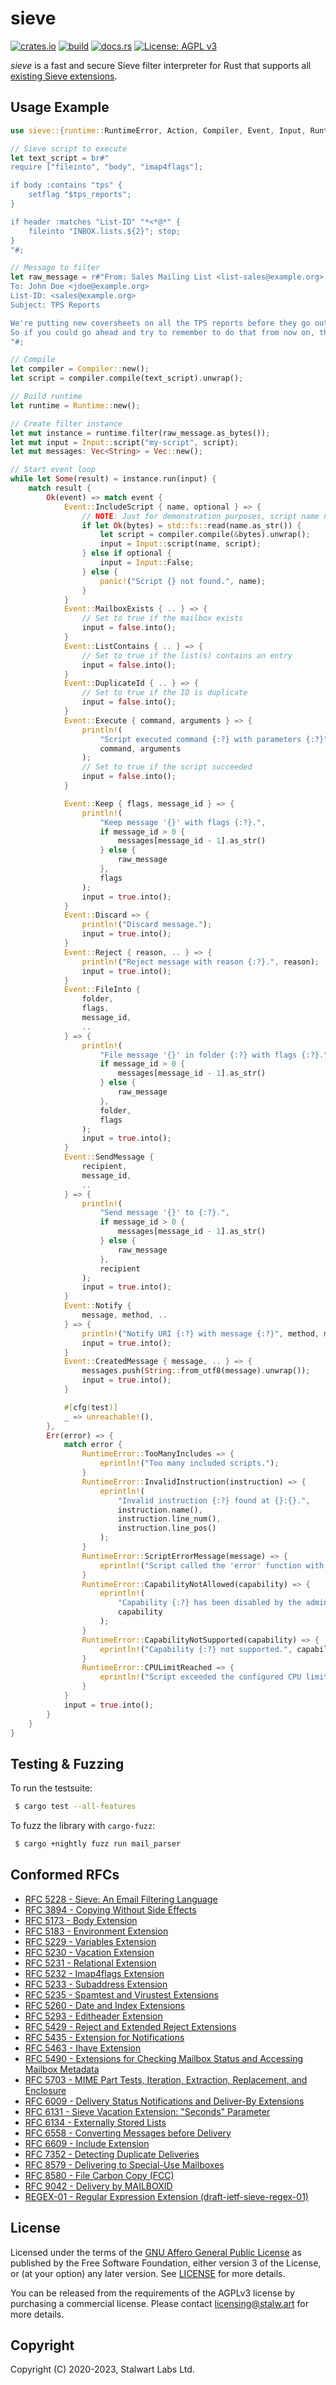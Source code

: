 # sieve

[![crates.io](https://img.shields.io/crates/v/sieve-rs)](https://crates.io/crates/sieve-rs)
[![build](https://github.com/stalwartlabs/sieve/actions/workflows/rust.yml/badge.svg)](https://github.com/stalwartlabs/sieve/actions/workflows/rust.yml)
[![docs.rs](https://img.shields.io/docsrs/sieve-rs)](https://docs.rs/sieve-rs)
[![License: AGPL v3](https://img.shields.io/badge/License-AGPL_v3-blue.svg)](https://www.gnu.org/licenses/agpl-3.0)

_sieve_ is a fast and secure Sieve filter interpreter for Rust that supports all [existing Sieve extensions](https://www.iana.org/assignments/sieve-extensions/sieve-extensions.xhtml).

## Usage Example

```rust
use sieve::{runtime::RuntimeError, Action, Compiler, Event, Input, Runtime};

// Sieve script to execute
let text_script = br#"
require ["fileinto", "body", "imap4flags"];

if body :contains "tps" {
    setflag "$tps_reports";
}

if header :matches "List-ID" "*<*@*" {
    fileinto "INBOX.lists.${2}"; stop;
}
"#;

// Message to filter
let raw_message = r#"From: Sales Mailing List <list-sales@example.org>
To: John Doe <jdoe@example.org>
List-ID: <sales@example.org>
Subject: TPS Reports

We're putting new coversheets on all the TPS reports before they go out now.
So if you could go ahead and try to remember to do that from now on, that'd be great. All right! 
"#;

// Compile
let compiler = Compiler::new();
let script = compiler.compile(text_script).unwrap();

// Build runtime
let runtime = Runtime::new();

// Create filter instance
let mut instance = runtime.filter(raw_message.as_bytes());
let mut input = Input::script("my-script", script);
let mut messages: Vec<String> = Vec::new();

// Start event loop
while let Some(result) = instance.run(input) {
    match result {
        Ok(event) => match event {
            Event::IncludeScript { name, optional } => {
                // NOTE: Just for demonstration purposes, script name needs to be validated first.
                if let Ok(bytes) = std::fs::read(name.as_str()) {
                    let script = compiler.compile(&bytes).unwrap();
                    input = Input::script(name, script);
                } else if optional {
                    input = Input::False;
                } else {
                    panic!("Script {} not found.", name);
                }
            }
            Event::MailboxExists { .. } => {
                // Set to true if the mailbox exists
                input = false.into();
            }
            Event::ListContains { .. } => {
                // Set to true if the list(s) contains an entry
                input = false.into();
            }
            Event::DuplicateId { .. } => {
                // Set to true if the ID is duplicate
                input = false.into();
            }
            Event::Execute { command, arguments } => {
                println!(
                    "Script executed command {:?} with parameters {:?}",
                    command, arguments
                );
                // Set to true if the script succeeded
                input = false.into();
            }

            Event::Keep { flags, message_id } => {
                println!(
                    "Keep message '{}' with flags {:?}.",
                    if message_id > 0 {
                        messages[message_id - 1].as_str()
                    } else {
                        raw_message
                    },
                    flags
                );
                input = true.into();
            }
            Event::Discard => {
                println!("Discard message.");
                input = true.into();
            }
            Event::Reject { reason, .. } => {
                println!("Reject message with reason {:?}.", reason);
                input = true.into();
            }
            Event::FileInto {
                folder,
                flags,
                message_id,
                ..
            } => {
                println!(
                    "File message '{}' in folder {:?} with flags {:?}.",
                    if message_id > 0 {
                        messages[message_id - 1].as_str()
                    } else {
                        raw_message
                    },
                    folder,
                    flags
                );
                input = true.into();
            }
            Event::SendMessage {
                recipient,
                message_id,
                ..
            } => {
                println!(
                    "Send message '{}' to {:?}.",
                    if message_id > 0 {
                        messages[message_id - 1].as_str()
                    } else {
                        raw_message
                    },
                    recipient
                );
                input = true.into();
            }
            Event::Notify {
                message, method, ..
            } => {
                println!("Notify URI {:?} with message {:?}", method, message);
                input = true.into();
            }
            Event::CreatedMessage { message, .. } => {
                messages.push(String::from_utf8(message).unwrap());
                input = true.into();
            }

            #[cfg(test)]
            _ => unreachable!(),
        },
        Err(error) => {
            match error {
                RuntimeError::TooManyIncludes => {
                    eprintln!("Too many included scripts.");
                }
                RuntimeError::InvalidInstruction(instruction) => {
                    eprintln!(
                        "Invalid instruction {:?} found at {}:{}.",
                        instruction.name(),
                        instruction.line_num(),
                        instruction.line_pos()
                    );
                }
                RuntimeError::ScriptErrorMessage(message) => {
                    eprintln!("Script called the 'error' function with {:?}", message);
                }
                RuntimeError::CapabilityNotAllowed(capability) => {
                    eprintln!(
                        "Capability {:?} has been disabled by the administrator.",
                        capability
                    );
                }
                RuntimeError::CapabilityNotSupported(capability) => {
                    eprintln!("Capability {:?} not supported.", capability);
                }
                RuntimeError::CPULimitReached => {
                    eprintln!("Script exceeded the configured CPU limit.");
                }
            }
            input = true.into();
        }
    }
}
```

## Testing & Fuzzing

To run the testsuite:

```bash
 $ cargo test --all-features
```

To fuzz the library with `cargo-fuzz`:

```bash
 $ cargo +nightly fuzz run mail_parser
```

## Conformed RFCs

- [RFC 5228 - Sieve: An Email Filtering Language](https://datatracker.ietf.org/doc/html/rfc5228)
- [RFC 3894 - Copying Without Side Effects](https://datatracker.ietf.org/doc/html/rfc3894)
- [RFC 5173 - Body Extension](https://datatracker.ietf.org/doc/html/rfc5173)
- [RFC 5183 - Environment Extension](https://datatracker.ietf.org/doc/html/rfc5183)
- [RFC 5229 - Variables Extension](https://datatracker.ietf.org/doc/html/rfc5229)
- [RFC 5230 - Vacation Extension](https://datatracker.ietf.org/doc/html/rfc5230)
- [RFC 5231 - Relational Extension](https://datatracker.ietf.org/doc/html/rfc5231)
- [RFC 5232 - Imap4flags Extension](https://datatracker.ietf.org/doc/html/rfc5232)
- [RFC 5233 - Subaddress Extension](https://datatracker.ietf.org/doc/html/rfc5233)
- [RFC 5235 - Spamtest and Virustest Extensions](https://datatracker.ietf.org/doc/html/rfc5235)
- [RFC 5260 - Date and Index Extensions](https://datatracker.ietf.org/doc/html/rfc5260)
- [RFC 5293 - Editheader Extension](https://datatracker.ietf.org/doc/html/rfc5293)
- [RFC 5429 - Reject and Extended Reject Extensions](https://datatracker.ietf.org/doc/html/rfc5429)
- [RFC 5435 - Extension for Notifications](https://datatracker.ietf.org/doc/html/rfc5435)
- [RFC 5463 - Ihave Extension](https://datatracker.ietf.org/doc/html/rfc5463)
- [RFC 5490 - Extensions for Checking Mailbox Status and Accessing Mailbox Metadata](https://datatracker.ietf.org/doc/html/rfc5490)
- [RFC 5703 - MIME Part Tests, Iteration, Extraction, Replacement, and Enclosure](https://datatracker.ietf.org/doc/html/rfc5703)
- [RFC 6009 - Delivery Status Notifications and Deliver-By Extensions](https://datatracker.ietf.org/doc/html/rfc6009)
- [RFC 6131 - Sieve Vacation Extension: "Seconds" Parameter](https://datatracker.ietf.org/doc/html/rfc6131)
- [RFC 6134 - Externally Stored Lists](https://datatracker.ietf.org/doc/html/rfc6134)
- [RFC 6558 - Converting Messages before Delivery](https://datatracker.ietf.org/doc/html/rfc6558)
- [RFC 6609 - Include Extension](https://datatracker.ietf.org/doc/html/rfc6609)
- [RFC 7352 - Detecting Duplicate Deliveries](https://datatracker.ietf.org/doc/html/rfc7352)
- [RFC 8579 - Delivering to Special-Use Mailboxes](https://datatracker.ietf.org/doc/html/rfc8579)
- [RFC 8580 - File Carbon Copy (FCC)](https://datatracker.ietf.org/doc/html/rfc8580)
- [RFC 9042 - Delivery by MAILBOXID](https://datatracker.ietf.org/doc/html/rfc9042)
- [REGEX-01 - Regular Expression Extension (draft-ietf-sieve-regex-01)](https://www.ietf.org/archive/id/draft-ietf-sieve-regex-01.html)

## License

Licensed under the terms of the [GNU Affero General Public License](https://www.gnu.org/licenses/agpl-3.0.en.html) as published by
the Free Software Foundation, either version 3 of the License, or (at your option) any later version.
See [LICENSE](LICENSE) for more details.

You can be released from the requirements of the AGPLv3 license by purchasing
a commercial license. Please contact licensing@stalw.art for more details.
  
## Copyright

Copyright (C) 2020-2023, Stalwart Labs Ltd.
